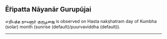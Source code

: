 ## Êr̂ipatta Nāyanār Gurupūjai
எறிபத்த நாயனார் குருபூஜை is observed on Hasta nakṣhatram day of Kumbha (solar) month (sunrise (default)/puurvaviddha (default)).



---
